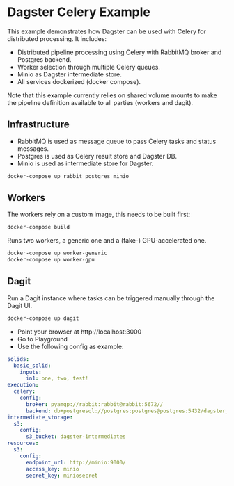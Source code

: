 
# Dagster Celery Example

This example demonstrates how Dagster can be used with Celery for distributed processing. It includes:

- Distributed pipeline processing using Celery with RabbitMQ broker and Postgres backend.
- Worker selection through multiple Celery queues.
- Minio as Dagster intermediate store.
- All services dockerized (docker compose).


Note that this example currently relies on shared volume mounts to make the pipeline definition
available to all parties (workers and dagit).


## Infrastructure

- RabbitMQ is used as message queue to pass Celery tasks and status messages. 
- Postgres is used as Celery result store and Dagster DB. 
- Minio is used as intermediate store for Dagster.

```bash
docker-compose up rabbit postgres minio
```


## Workers

The workers rely on a custom image, this needs to be built first:

```bash
docker-compose build
```


Runs two workers, a generic one and a (fake-) GPU-accelerated one.


```bash
docker-compose up worker-generic 
docker-compose up worker-gpu 
```



## Dagit

Run a Dagit instance where tasks can be triggered manually through the Dagit UI.

```bash
docker-compose up dagit
```

- Point your browser at http://localhost:3000
- Go to Playground
- Use the following config as example:

```yaml
solids: 
  basic_solid:
    inputs:
      in1: one, two, test!
execution:
  celery:
    config:
      broker: pyamqp://rabbit:rabbit@rabbit:5672//
      backend: db+postgresql://postgres:postgres@postgres:5432/dagster_celery
intermediate_storage:
  s3:
    config:
      s3_bucket: dagster-intermediates
resources:
  s3:
    config:
      endpoint_url: http://minio:9000/
      access_key: minio
      secret_key: miniosecret
```
